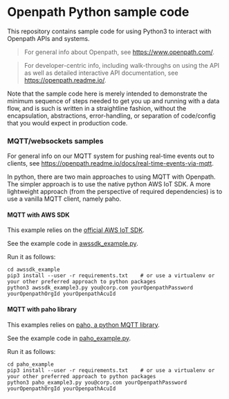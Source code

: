 # Openpath Python sample code

This repository contains sample code for using Python3 to interact
with Openpath APIs and systems.

> For general info about Openpath, see https://www.openpath.com/.

> For developer-centric info, including walk-throughs on using the API
> as well as detailed interactive API documentation, see
> https://openpath.readme.io/.

Note that the sample code here is merely intended to demonstrate the
minimum sequence of steps needed to get you up and running with a data
flow, and is such is written in a straightline fashion, without the
encapsulation, abstractions, error-handling, or separation of
code/config that you would expect in production code.

### MQTT/websockets samples

For general info on our MQTT system for pushing real-time events out
to clients, see
https://openpath.readme.io/docs/real-time-events-via-mqtt.

In python, there are two main approaches to using MQTT with
Openpath. The simpler approach is to use the native python AWS IoT
SDK. A more lightweight approach (from the perspective of required
dependencies) is to use a vanilla MQTT client, namely paho.

#### MQTT with AWS SDK

This example relies on the [official AWS IoT SDK](https://github.com/aws/aws-iot-device-sdk-python).

See the example code in [awssdk_example.py](awssdk_example/awssdk_example.py).

Run it as follows:

```
cd awssdk_example
pip3 install --user -r requirements.txt    # or use a virtualenv or your other preferred approach to python packages
python3 awssdk_example3.py you@corp.com yourOpenpathPassword yourOpenpathOrgId yourOpenpathAcuId
```

#### MQTT with paho library

This examples relies on [paho, a python MQTT library](https://github.com/eclipse/paho.mqtt.python).

See the example code in [paho_example.py](paho_example/paho_example.py).

Run it as follows:

```
cd paho_example
pip3 install --user -r requirements.txt    # or use a virtualenv or your other preferred approach to python packages
python3 paho_example3.py you@corp.com yourOpenpathPassword yourOpenpathOrgId yourOpenpathAcuId
```

